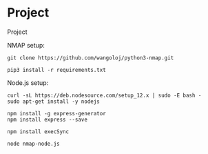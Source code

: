 # Project
Project

NMAP setup:

    git clone https://github.com/wangoloj/python3-nmap.git

    pip3 install -r requirements.txt

Node.js setup:

    curl -sL https://deb.nodesource.com/setup_12.x | sudo -E bash -
    sudo apt-get install -y nodejs

    npm install -g express-generator
    npm install express --save

    npm install execSync

    node nmap-node.js
